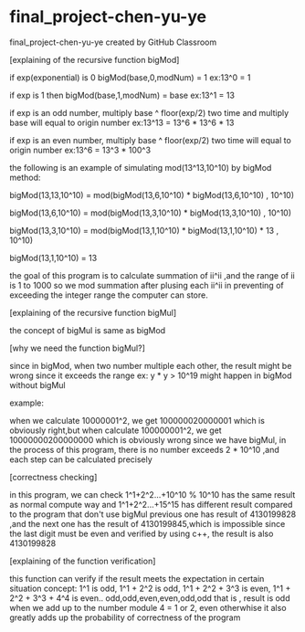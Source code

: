 # final_project-chen-yu-ye
final_project-chen-yu-ye created by GitHub Classroom

[explaining of the recursive function bigMod]

if exp(exponential) is 0 bigMod(base,0,modNum) = 1
ex:13^0 = 1

if exp is 1 then bigMod(base,1,modNum) = base
ex:13^1 = 13

if exp is an odd number, multiply base ^ floor(exp/2) two time and multiply base will equal to origin number
ex:13^13 = 13^6 * 13^6 * 13 

if exp is an even number, multiply base ^ floor(exp/2) two time will equal to origin number
ex:13^6 = 13^3 * 100^3

the following is an example of simulating mod(13^13,10^10) by bigMod method:

bigMod(13,13,10^10) = mod(bigMod(13,6,10^10) * bigMod(13,6,10^10) , 10^10)

bigMod(13,6,10^10) = mod(bigMod(13,3,10^10) * bigMod(13,3,10^10) , 10^10)

bigMod(13,3,10^10) = mod(bigMod(13,1,10^10) * bigMod(13,1,10^10) * 13 , 10^10)

bigMod(13,1,10^10) = 13 


the goal of this program is to calculate summation of ii^ii ,and the range of ii is 1 to 1000
so we mod summation after plusing each ii^ii in preventing of exceeding the integer range the computer can store.



[explaining of the recursive function bigMul]

the concept of bigMul is same as bigMod



[why we need the function bigMul?]

since in bigMod, when two number multiple each other, the result might be wrong since it exceeds the range ex: y * y > 10^19 might happen in bigMod without bigMul

example:

when we calculate 10000001^2, we get 100000020000001 which is obviously right,but when calculate 100000001^2, we get 10000000200000000 which is obviously wrong
since we have bigMul, in the process of this program, there is no number exceeds 2 * 10^10 ,and each step can be calculated precisely 



[correctness checking]

in this program, we can check 1^1+2^2...+10^10 % 10^10 has the same result as normal compute way
and 1^1+2^2...+15^15 has different result compared to the program that don't use bigMul
previous one has result of 4130199828 ,and the next one has the result of 4130199845,which is impossible since the last digit must be even
and verified by using c++, the result is also 4130199828



[explaining of the function verification]

this function can verify if the result meets the expectation in certain situation
concept:
1^1 is odd, 1^1 + 2^2 is odd, 1^1 + 2^2 + 3^3 is even,  1^1 + 2^2 + 3^3 + 4^4 is even.. odd,odd,even,even,odd,odd
that is , result is odd when we add up to the number module 4 = 1 or 2, even otherwhise
it also greatly adds up the probability of correctness of the program
